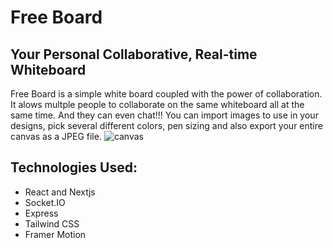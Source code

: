 # Free Board

## Your Personal Collaborative, Real-time Whiteboard
Free Board is a simple white board coupled with the power of collaboration. It alows multple people to collaborate on the same whiteboard all at the same time. And they can even chat!!! You can import images to use in your designs, pick several different colors, pen sizing and also export your entire canvas as a JPEG file.
![canvas](https://github.com/Imam-Abubakar/free-board/assets/54324954/31b67681-bb4c-47e5-a494-155f38215f30)

## Technologies Used:
- React and Nextjs
- Socket.IO
- Express
- Tailwind CSS
- Framer Motion
